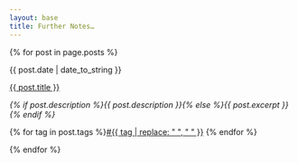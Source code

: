 ```yaml
---
layout: base
title: Further Notes…
---
```


{% for post in page.posts %}
  <div class="blog-item">
    <p class="meta">{{ post.date | date_to_string }}</p>
    <a class="post-link" href="{{ post.url }}">{{ post.title }}</a>
    <p class="meta"><i>{% if post.description %}{{ post.description }}{% else %}{{ post.excerpt }}{% endif %}</i></p>
    <p class="meta">{% for tag in post.tags %}<a href="/tag/{{ tag | slugify }}/">#{{ tag | replace: " ", "&nbsp;" }}</a> {% endfor %}</p>
  </div>
{% endfor %}
